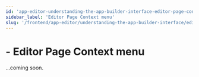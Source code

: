 ```yaml
---
id: 'app-editor-understanding-the-app-builder-interface-editor-page-context-menu'
sidebar_label: 'Editor Page Context menu'
slug: '/frontend/app-editor/understanding-the-app-builder-interface/editor-page-context-menu'
---
```


# - Editor Page Context menu

...coming soon.
